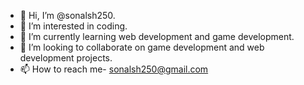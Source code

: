 - 👋 Hi, I’m @sonalsh250.
- 👀 I’m interested in coding.
- 🌱 I’m currently learning web development and game development.
- 💞️ I’m looking to collaborate on game development and web development projects.
- 📫 How to reach me- sonalsh250@gmail.com

<!---
sonalsh250/sonalsh250 is a ✨ special ✨ repository because its `README.md` (this file) appears on your GitHub profile.
You can click the Preview link to take a look at your changes.
--->
